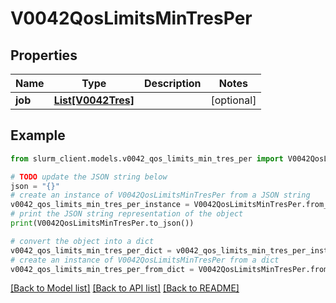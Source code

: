 # V0042QosLimitsMinTresPer


## Properties

Name | Type | Description | Notes
------------ | ------------- | ------------- | -------------
**job** | [**List[V0042Tres]**](V0042Tres.md) |  | [optional] 

## Example

```python
from slurm_client.models.v0042_qos_limits_min_tres_per import V0042QosLimitsMinTresPer

# TODO update the JSON string below
json = "{}"
# create an instance of V0042QosLimitsMinTresPer from a JSON string
v0042_qos_limits_min_tres_per_instance = V0042QosLimitsMinTresPer.from_json(json)
# print the JSON string representation of the object
print(V0042QosLimitsMinTresPer.to_json())

# convert the object into a dict
v0042_qos_limits_min_tres_per_dict = v0042_qos_limits_min_tres_per_instance.to_dict()
# create an instance of V0042QosLimitsMinTresPer from a dict
v0042_qos_limits_min_tres_per_from_dict = V0042QosLimitsMinTresPer.from_dict(v0042_qos_limits_min_tres_per_dict)
```
[[Back to Model list]](../README.md#documentation-for-models) [[Back to API list]](../README.md#documentation-for-api-endpoints) [[Back to README]](../README.md)



